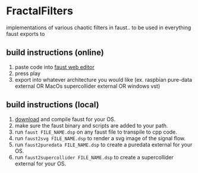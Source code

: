 # FractalFilters
implementations of various chaotic filters in faust.. to be used in everything faust exports to


## build instructions (online)

1. paste code into [faust web editor](https://faust.grame.fr/tools/editor/index.html)
1. press play
1. export into whatever architecture you would like (ex. raspbian pure-data external OR MacOs supercollider external OR windows vst)

## build instructions (local)
1. [download](https://faust.grame.fr/downloads/index.html) and compile faust for your OS. 
1. make sure the faust binary and scripts are added to your path.
1. run `faust FILE_NAME.dsp` on any faust file to transpile to cpp code.
1. run `faust2svg FILE_NAME.dsp` to render a svg image of the signal flow.
1. run `faust2puredata FILE_NAME.dsp` to create a puredata external for your OS.
1. run `faust2supercollider FILE_NAME.dsp` to create a supercollider external for your OS.

